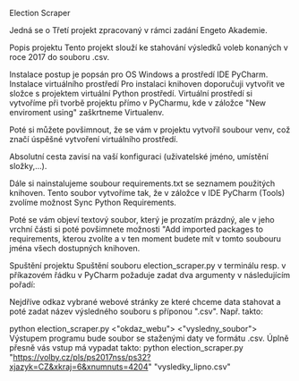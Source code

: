 Election Scraper

Jedná se o Třetí projekt zpracovaný v rámci zadání Engeto Akademie.

Popis projektu
Tento projekt slouží ke stahování výsledků voleb konaných v roce 2017 do souboru .csv. 

Instalace
postup je popsán pro OS Windows a prostředí IDE PyCharm.
Instalace virtuálního prostředí
Pro instalaci knihoven doporučuji vytvořit ve složce s projektem virtuální Python prostředí. 
Virtuální prostředí si vytvoříme při tvorbě projektu přímo v PyCharmu, kde v záložce "New enviroment using" zaškrtneme Virtualenv.

Poté si můžete povšimnout, že se vám v projektu vytvořil soubour venv, což značí úspěšné vytvoření virtuálního prostředí. 

Absolutní cesta zavisí na vaší konfiguraci (uživatelské jméno, umístění složky,...).

Dále si nainstalujeme soubour requirements.txt se seznamem použitých knihoven. 
Tento soubor vytvoříme tak, že v záložce v IDE PyCharm (Tools) zvolíme možnost Sync Python Requirements.

Poté se vám objeví textový soubor, který je prozatím prázdný, ale v jeho vrchní části si poté povšimnete možnosti "Add imported packages to requirements, kterou zvolíte
a v ten moment budete mít v tomto soubouru jména všech dostupných knihoven.



Spuštění projektu
Spuštění souboru election_scraper.py v terminálu resp. v příkazovém řádku v PyCharm požaduje zadat dva argumenty v následujícím pořadí:

Nejdříve odkaz vybrané webové stránky ze které chceme data stahovat a poté zadat název výsledného souboru s příponou ".csv".
Např. takto:

python election_scraper.py <"okdaz_webu"> <"vysledny_soubor">
Výstupem programu bude soubor se staženými daty ve formátu .csv.
Úplně přesně vás vstup má vypadat takto:
python election_scraper.py "https://volby.cz/pls/ps2017nss/ps32?xjazyk=CZ&xkraj=6&xnumnuts=4204" "vysledky_lipno.csv"
